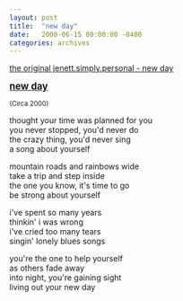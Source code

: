 ```yaml
---
layout: post
title:  "new day"
date:   2000-06-15 00:00:00 -0400
categories: archives
---
```

[the original jenett.simply.personal - new day](https://bulltown.com/core/?seek=new_day)

**<big>[new day](https://bulltown.com/core/?seek=new_day)</big>**
 
<small>(Circa 2000)</small>
 
thought your time was planned for you  
you never stopped, you'd never do  
the crazy thing, you'd never sing  
a song about yourself  
  
mountain roads and rainbows wide  
take a trip and step inside  
the one you know, it's time to go  
be strong about yourself  
  
i've spent so many years  
thinkin' i was wrong  
i've cried too many tears  
singin' lonely blues songs  
  
you're the one to help yourself  
as others fade away  
into night, you're gaining sight  
living out your new day